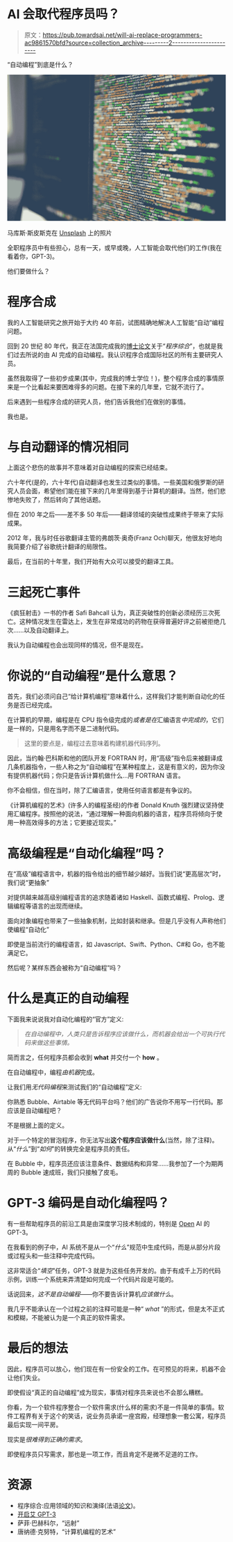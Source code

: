 # AI 会取代程序员吗？

> 原文：<https://pub.towardsai.net/will-ai-replace-programmers-ac9861570bfd?source=collection_archive---------2----------------------->

“自动编程”到底是什么？

![](img/1d1479e7f65006132e82b8e910c96fae.png)

马库斯·斯皮斯克在 [Unsplash](https://unsplash.com?utm_source=medium&utm_medium=referral) 上的照片

全职程序员中有些担心，总有一天，或早或晚，人工智能会取代他们的工作(我在看着你，GPT-3)。

他们要做什么？

# 程序合成

我的人工智能研究之旅开始于大约 40 年前，试图精确地解决人工智能“自动”编程问题。

回到 20 世纪 80 年代，我正在法国完成我的[博士论文](https://tel.archives-ouvertes.fr/tel-00333349)关于“*程序综合*”，也就是我们过去所说的由 AI 完成的自动编程。我认识程序合成国际社区的所有主要研究人员。

虽然我取得了一些初步成果(其中，完成我的博士学位！)，整个程序合成的事情原来是一个比看起来要困难得多的问题。在接下来的几年里，它就不流行了。

后来遇到一些程序合成的研究人员，他们告诉我他们在做别的事情。

我也是。

# 与自动翻译的情况相同

上面这个悲伤的故事并不意味着对自动编程的探索已经结束。

六十年代(是的，六十年代)自动翻译也发生过类似的事情。一些美国和俄罗斯的研究人员会面，希望他们能在接下来的几年里得到基于计算机的翻译。当然，他们悲惨地失败了，然后转向了其他话题。

但在 2010 年之后——差不多 50 年后——翻译领域的突破性成果终于带来了实际成果。

2012 年，我与时任谷歌翻译主管的弗朗茨·奥奇(Franz Och)聊天，他很友好地向我简要介绍了谷歌统计翻译的局限性。

最后，在当前的十年里，我们开始有大众可以接受的翻译工具。

# 三起死亡事件

《疯狂射击》一书的作者 Safi Bahcall 认为，真正突破性的创新必须经历三次死亡。这种情况发生在雷达上，发生在非常成功的药物在获得普遍好评之前被拒绝几次……以及自动翻译上。

我认为自动编程也会出现同样的情况，但不是现在。

# 你说的“自动编程”是什么意思？

首先，我们必须问自己“给计算机编程”意味着什么，这样我们才能判断自动化的任务是否已经完成。

在计算机的早期，编程是在 CPU 指令级完成的*或者是在*汇编语言*中完成的*，它们是一样的，只是用名字而不是二进制代码。

> 这里的要点是，编程过去意味着构建机器代码序列。

因此，当约翰·巴科斯和他的团队开发 FORTRAN 时，用“高级”指令后来被翻译成几条机器指令，一些人称之为“自动编程”在某种程度上，这是有意义的，因为你没有提供机器代码；你只是告诉计算机做什么…用 FORTRAN 语言。

你不会相信，但在当时，除了汇编语言，使用任何语言都是有争议的。

《计算机编程的艺术》(许多人的编程圣经)的作者 Donald Knuth 强烈建议坚持使用汇编程序。按照他的说法，“通过理解一种面向机器的语言，程序员将倾向于使用一种高效得多的方法；它更接近现实。”

# 高级编程是“自动化编程”吗？

在“高级”编程语言中，机器的指令给出的细节越少越好。当我们说“更高层次”时，我们说“更抽象”

对提供越来越高级别编程语言的追求随着诸如 Haskell、函数式编程、Prolog、逻辑编程等语言的出现而继续。

面向对象编程也带来了一些抽象机制，比如封装和继承。但是几乎没有人声称他们使编程“自动化”

即使是当前流行的编程语言，如 Javascript、Swift、Python、C#和 Go，也不能满足它。

然后呢？某样东西会被称为“自动编程”吗？

# 什么是真正的自动编程

下面我来说说我对自动化编程的“官方”定义:

> *在自动编程中，人类只是告诉程序应该做什么，而机器会给出一个可执行代码来做这些事情。*

简而言之，任何程序员都会收到 **what** 并交付一个 **how** 。

在自动编程中，编程*由机器*完成。

让我们用*无代码编程*来测试我们的“自动编程”定义:

你熟悉 Bubble、Airtable 等无代码平台吗？他们的广告说你不用写一行代码。那应该是自动编程吧？

不是根据上面的定义。

对于一个特定的冒泡程序，你无法写出**这个程序应该做什么**(当然，除了注释)。从“*什么*”到“*如何*”的转换完全是程序员的责任。

在 Bubble 中，程序员还应该注意条件、数据结构和异常……我参加了一个为期两周的 Bubble 速成班，我们只接触了皮毛。

# GPT-3 编码是自动化编程吗？

有一些帮助程序员的前沿工具是由深度学习技术制成的，特别是 [Open](https://openai.com/) AI 的 GPT-3。

在我看到的例子中，AI 系统不是从一个“*什么*”规范中生成代码，而是从部分片段或过程头和一些注释中完成代码。

这非常适合“*填空*”任务，GPT-3 就是为这些任务开发的。由于有成千上万的代码示例，训练一个系统来弄清楚如何完成一个代码片段是可能的。

话说回来，*这不是自动编程*——你不要告诉计算机*应该做什么*。

我几乎不能承认在一个过程之前的注释可能是一种“ *what* ”的形式，但是太不正式和模糊，不能被认为是一个真正的软件需求。

# 最后的想法

因此，程序员可以放心，他们现在有一份安全的工作。在可预见的将来，机器不会让他们失业。

即使假设“真正的自动编程”成为现实，事情对程序员来说也不会那么糟糕。

你看，为一个软件程序整合一个软件需求(什么样的需求)不是一件简单的事情。软件工程界有关于这个的笑话，说业务员承诺一座宫殿，经理想象一套公寓，程序员最后实现一间平房。

现实是*很难得到正确的需求*。

即使程序员只写需求，那也是一项工作，而且肯定不是微不足道的工作。

# 资源

*   程序综合:应用领域的知识和演绎(法语[论文](https://tel.archives-ouvertes.fr/tel-00333349))。
*   [开启艾 GPT-3](https://openai.com/blog/gpt-3-apps/)
*   萨菲·巴赫科尔，“远射”
*   唐纳德·克努特，“计算机编程的艺术”